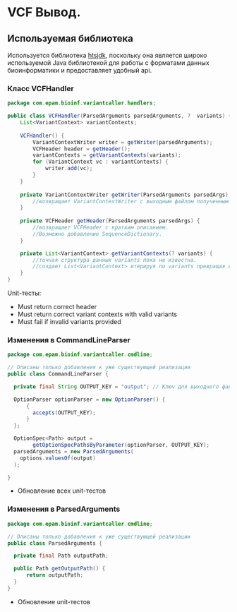 # VCF Вывод.
## Используемая библиотека

Используется библиотека [htsjdk](https://github.com/samtools/htsjdk), поскольку она является широко используемой Java библиотекой для работы с форматами данных биоинформатики и предоставляет удобный api.

### Класс VCFHandler
```java
package com.epam.bioinf.variantcaller.handlers;

public class VCFHandler(ParsedArguments parsedArguments, ?  variants) {
	List<VariantContext> variantContexts;
	
	VCFHandler() {
		VariantContextWriter writer = getWriter(parsedArguments);
		VCFHeader header = getHeader();
		variantContexts = getVariantContexts(variants);
		for (VariantContext vc : variantContexts) {
			writer.add(vc);
		}
	}
	
	private VariantContextWriter getWriter(ParsedArguments parsedArgs) {
		//возвращает VariantContextWriter с выходным файлом полученным из ParsedArgs.
	}
	
	private VCFHeader getHeader(ParsedArguments parsedArgs) {
		//возвращает VCFHeader с кратким описанием.
		//Возможно добавление SequenceDictionary.
	}

	private List<VariantContext> getVariantContexts(? variants) {
		//точная структура данных variants пока не известна.
		//создает List<VariantContext> итерируя по variants превращая их в VariantContext через VariantContextBuilder
	}
}
```
Unit-тесты:
  * Must return correct header
  * Must return correct variant contexts with valid variants
  * Must fail if invalid variants provided

### Изменения в CommandLineParser
```java
package com.epam.bioinf.variantcaller.cmdline;

// Описаны только добавления к уже существующей реализации
public class CommandLineParser {

  private final String OUTPUT_KEY = "output"; // Ключ для выходного файла

  OptionParser optionParser = new OptionParser() {
      {
        accepts(OUTPUT_KEY); 
      }
  };

  OptionSpec<Path> output =
  		getOptionSpecPathsByParameter(optionParser, OUTPUT_KEY);
  parsedArguments = new ParsedArguments(
    options.valuesOf(output)
  );

}
```
* Обновление всех unit-тестов

### Изменения в ParsedArguments
```java
package com.epam.bioinf.variantcaller.cmdline;

// Описаны только добавления к уже существующей реализации
public class ParsedArguments {

  private final Path outputPath;

  public Path getOutputPath() {
      return outputPath;
  }
}
```
* Обновление unit-тестов
